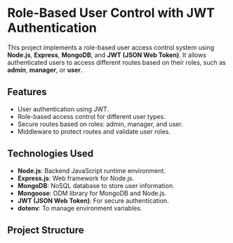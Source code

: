 # Role-Based User Control with JWT Authentication

This project implements a role-based user access control system using **Node.js**, **Express**, **MongoDB**, and **JWT (JSON Web Token)**. It allows authenticated users to access different routes based on their roles, such as **admin**, **manager**, or **user**.

## Features

- User authentication using JWT.
- Role-based access control for different user types.
- Secure routes based on roles: admin, manager, and user.
- Middleware to protect routes and validate user roles.

## Technologies Used

- **Node.js**: Backend JavaScript runtime environment.
- **Express.js**: Web framework for Node.js.
- **MongoDB**: NoSQL database to store user information.
- **Mongoose**: ODM library for MongoDB and Node.js.
- **JWT (JSON Web Token)**: For secure authentication.
- **dotenv**: To manage environment variables.

## Project Structure
